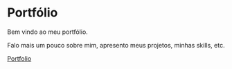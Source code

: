 # Portfólio

Bem vindo ao meu portfólio.

Falo mais um pouco sobre mim, apresento meus projetos, minhas skills, etc.

<a href="mthsimao.github.io" target="_blank"> Portfolio </a>
